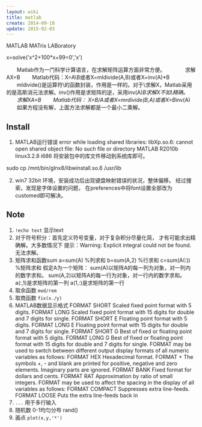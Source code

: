 ```yaml
---
layout: wiki
title: matlab
create: 2014-09-10
update: 2015-02-03
---
```


MATLAB MATrix LABoratory

x=solve('x^2+100*x+99=0','x')

　　Matlab作为一门科学计算语言，在求解矩阵运算方面非常方便。　　
　　求解AX=B
　　Matlab代码：X=A\B或者X=mldivide(A,B)或者X=inv(A)*B
　　mldivide()是运算符\的函数封装，作用是一样的。对于\求解X，Matlab采用的是高斯消元法求解。inv()作用是求矩阵的逆，采用inv(A)*B求解X不如\精确。
　　求解XA=B
　　Matlab代码： X=B/A或者X=mrdivide(B,A)或者X=B*inv(A)
　　如果方程没有解，上面方法求解都是一个最小二乘解。


## Install
1. MATLAB运行错误
error while loading shared libraries: libXp.so.6: cannot open shared object file: No such file or directory
MATLAB R2010b linux3.2.8 i686
将安装包中的库文件移动到系统库即可。

sudo cp /mnt/bin/glnx8/libwinstall.so.6 /usr/lib

2. win7 32bit 环境，安装成功后出现键盘映射错误的状况，整体偏移。
经过搜索，发现是字体设置的问题，
在preferences中将font设置全部改为customed即可解决。

## Note
1. `!echo text`  显示text
2. 对于符号积分：首先定义符号变量，对于复杂积分尽量化简，
才有可能求出精确解。大多数情况下
提示：Warning: Explicit integral could not be found. 无法求解。
3. 矩阵求和函数sum
a=sum(A) %列求和
b=sum(A,2) %行求和
c=sum(A(:)) %矩阵求和
假定A为一个矩阵：
sum(A)以矩阵A的每一列为对象，对一列内的数字求和。
sum(A,2)以矩阵A的每一行为对象，对一行内的数字求和。
a(:,1)是求矩阵的第一列
a(1,:)是求矩阵的第一行
4. 取余函数
`mod/rem`
5. 取商函数
`fix(x./y)`
6. MATLAB数据显示格式
FORMAT SHORT Scaled fixed point format with 5 digits.
FORMAT LONG Scaled fixed point format with 15 digits for double and 7 digits for single.
FORMAT SHORT E Floating point format with 5 digits.
FORMAT LONG E Floating point format with 15 digits for double and 7 digits for single.
FORMAT SHORT G Best of fixed or floating point format with 5 digits.
FORMAT LONG G Best of fixed or floating point format with 15 digits for double and 7 digits for single.
FORMAT may be used to switch between different output display formats of all numeric variables as follows:
FORMAT HEX Hexadecimal format.
FORMAT + The symbols +, - and blank are printed for positive, negative and zero elements. Imaginary parts are ignored.
FORMAT BANK Fixed format for dollars and cents.
FORMAT RAT Approximation by ratio of small integers.
FORMAT may be used to affect the spacing in the display of all variables as follows:
FORMAT COMPACT Suppresses extra line-feeds.
FORMAT LOOSE Puts the extra line-feeds back in 
7. `...` 用于多行输入
8. 随机数 0-1均匀分布 rand()
9. 画点 `plot(x,y,'*')`
